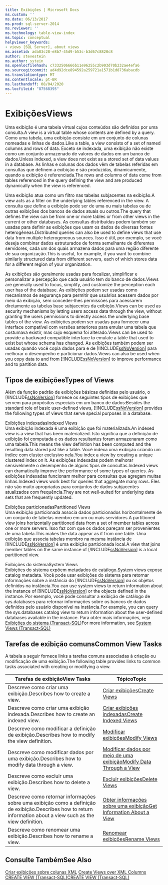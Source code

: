 ```yaml
---
title: Exibições | Microsoft Docs
ms.custom: ''
ms.date: 06/13/2017
ms.prod: sql-server-2014
ms.reviewer: ''
ms.technology: table-view-index
ms.topic: conceptual
helpviewer_keywords:
- views [SQL Server], about views
ms.assetid: ada83c28-e8b7-45d9-b53c-b3d67c8820c8
author: stevestein
ms.author: sstein
ms.openlocfilehash: c7332506666b11e96255c2b903d70b232ae4efa6
ms.sourcegitcommit: ad4d92dce894592a259721a1571b1d8736abacdb
ms.translationtype: MT
ms.contentlocale: pt-BR
ms.lasthandoff: 08/04/2020
ms.locfileid: "87568395"
---
```

# <a name="views"></a><span data-ttu-id="0f65c-102">Exibições</span><span class="sxs-lookup"><span data-stu-id="0f65c-102">Views</span></span>
  <span data-ttu-id="0f65c-103">Uma exibição é uma tabela virtual cujos conteúdos são definidos por uma consulta.</span><span class="sxs-lookup"><span data-stu-id="0f65c-103">A view is a virtual table whose contents are defined by a query.</span></span> <span data-ttu-id="0f65c-104">Como uma tabela, uma exibição consiste em um conjunto de colunas nomeadas e linhas de dados.</span><span class="sxs-lookup"><span data-stu-id="0f65c-104">Like a table, a view consists of a set of named columns and rows of data.</span></span> <span data-ttu-id="0f65c-105">Exceto se indexada, uma exibição não existe como um conjunto armazenado de valores de dados em um banco de dados.</span><span class="sxs-lookup"><span data-stu-id="0f65c-105">Unless indexed, a view does not exist as a stored set of data values in a database.</span></span> <span data-ttu-id="0f65c-106">As linhas e colunas dos dados vêm de tabelas referidas em consultas que definem a exibição e são produzidas, dinamicamente, quando a exibição é referenciada.</span><span class="sxs-lookup"><span data-stu-id="0f65c-106">The rows and columns of data come from tables referenced in the query defining the view and are produced dynamically when the view is referenced.</span></span>  
  
 <span data-ttu-id="0f65c-107">Uma exibição atua como um filtro nas tabelas subjacentes na exibição.</span><span class="sxs-lookup"><span data-stu-id="0f65c-107">A view acts as a filter on the underlying tables referenced in the view.</span></span> <span data-ttu-id="0f65c-108">A consulta que define a exibição pode ser de uma ou mais tabelas ou de outras exibições dos bancos de dados atuais ou outros.</span><span class="sxs-lookup"><span data-stu-id="0f65c-108">The query that defines the view can be from one or more tables or from other views in the current or other databases.</span></span> <span data-ttu-id="0f65c-109">As consultas distribuídas podem também ser usadas para definir as exibições que usam os dados de diversas fontes heterogêneas.</span><span class="sxs-lookup"><span data-stu-id="0f65c-109">Distributed queries can also be used to define views that use data from multiple heterogeneous sources.</span></span> <span data-ttu-id="0f65c-110">Isso é útil, por exemplo, se você deseja combinar dados estruturados de forma semelhante de diferentes servidores, cada um dos quais armazena dados para uma região diferente de sua organização.</span><span class="sxs-lookup"><span data-stu-id="0f65c-110">This is useful, for example, if you want to combine similarly structured data from different servers, each of which stores data for a different region of your organization.</span></span>  
  
 <span data-ttu-id="0f65c-111">As exibições são geralmente usadas para focalizar, simplificar e personalizar a percepção que cada usuário tem do banco de dados.</span><span class="sxs-lookup"><span data-stu-id="0f65c-111">Views are generally used to focus, simplify, and customize the perception each user has of the database.</span></span> <span data-ttu-id="0f65c-112">As exibições podem ser usadas como mecanismos de segurança para permitir que usuários acessem dados por meio da exibição, sem conceder-lhes permissões para acessarem diretamente as tabelas base subjacentes da exibição.</span><span class="sxs-lookup"><span data-stu-id="0f65c-112">Views can be used as security mechanisms by letting users access data through the view, without granting the users permissions to directly access the underlying base tables of the view.</span></span> <span data-ttu-id="0f65c-113">As exibições podem ser usadas para fornecer uma interface compatível com versões anteriores para emular uma tabela que costumava existir, mas cujo esquema foi alterado.</span><span class="sxs-lookup"><span data-stu-id="0f65c-113">Views can be used to provide a backward compatible interface to emulate a table that used to exist but whose schema has changed.</span></span> <span data-ttu-id="0f65c-114">As exibições também podem ser usadas quando você copia dados para e de [!INCLUDE[ssNoVersion](../../includes/ssnoversion-md.md)] para melhorar o desempenho e particionar dados.</span><span class="sxs-lookup"><span data-stu-id="0f65c-114">Views can also be used when you copy data to and from [!INCLUDE[ssNoVersion](../../includes/ssnoversion-md.md)] to improve performance and to partition data.</span></span>  
  
## <a name="types-of-views"></a><span data-ttu-id="0f65c-115">Tipos de exibições</span><span class="sxs-lookup"><span data-stu-id="0f65c-115">Types of Views</span></span>  
 <span data-ttu-id="0f65c-116">Além da função padrão de exibições básicas definidas pelo usuário, o [!INCLUDE[ssNoVersion](../../includes/ssnoversion-md.md)] fornece os seguintes tipos de exibições que servem para propósitos especiais em um banco de dados:</span><span class="sxs-lookup"><span data-stu-id="0f65c-116">Besides the standard role of basic user-defined views, [!INCLUDE[ssNoVersion](../../includes/ssnoversion-md.md)] provides the following types of views that serve special purposes in a database.</span></span>  
  
 <span data-ttu-id="0f65c-117">Exibições indexadas</span><span class="sxs-lookup"><span data-stu-id="0f65c-117">Indexed Views</span></span>  
 <span data-ttu-id="0f65c-118">Uma exibição indexada é uma exibição que foi materializada.</span><span class="sxs-lookup"><span data-stu-id="0f65c-118">An indexed view is a view that has been materialized.</span></span> <span data-ttu-id="0f65c-119">Isto significa que a definição de exibição foi computada e os dados resultantes foram armazenaram como uma tabela.</span><span class="sxs-lookup"><span data-stu-id="0f65c-119">This means the view definition has been computed and the resulting data stored just like a table.</span></span> <span data-ttu-id="0f65c-120">Você indexa uma exibição criando um índice com cluster exclusivo nela.</span><span class="sxs-lookup"><span data-stu-id="0f65c-120">You index a view by creating a unique clustered index on it.</span></span> <span data-ttu-id="0f65c-121">As exibições indexadas podem melhorar sensivelmente o desempenho de alguns tipos de consultas.</span><span class="sxs-lookup"><span data-stu-id="0f65c-121">Indexed views can dramatically improve the performance of some types of queries.</span></span> <span data-ttu-id="0f65c-122">As exibições indexadas funcionam melhor para consultas que agregam muitas linhas.</span><span class="sxs-lookup"><span data-stu-id="0f65c-122">Indexed views work best for queries that aggregate many rows.</span></span> <span data-ttu-id="0f65c-123">Eles não são muito apropriadas para conjuntos de dados subjacentes atualizados com frequência.</span><span class="sxs-lookup"><span data-stu-id="0f65c-123">They are not well-suited for underlying data sets that are frequently updated.</span></span>  
  
 <span data-ttu-id="0f65c-124">Exibições particionadas</span><span class="sxs-lookup"><span data-stu-id="0f65c-124">Partitioned Views</span></span>  
 <span data-ttu-id="0f65c-125">Uma exibição particionada associa dados particionados horizontalmente de um conjunto de tabelas membro em um ou mais servidores.</span><span class="sxs-lookup"><span data-stu-id="0f65c-125">A partitioned view joins horizontally partitioned data from a set of member tables across one or more servers.</span></span> <span data-ttu-id="0f65c-126">Isso faz com que os dados pareçam ser provenientes de uma tabela.</span><span class="sxs-lookup"><span data-stu-id="0f65c-126">This makes the data appear as if from one table.</span></span> <span data-ttu-id="0f65c-127">Uma exibição que associa tabelas membro na mesma instância de [!INCLUDE[ssNoVersion](../../includes/ssnoversion-md.md)] é uma exibição particionada local.</span><span class="sxs-lookup"><span data-stu-id="0f65c-127">A view that joins member tables on the same instance of [!INCLUDE[ssNoVersion](../../includes/ssnoversion-md.md)] is a local partitioned view.</span></span>  
  
 <span data-ttu-id="0f65c-128">Exibições do sistema</span><span class="sxs-lookup"><span data-stu-id="0f65c-128">System Views</span></span>  
 <span data-ttu-id="0f65c-129">Exibições do sistema expõem metadados de catálogo.</span><span class="sxs-lookup"><span data-stu-id="0f65c-129">System views expose catalog metadata.</span></span> <span data-ttu-id="0f65c-130">Você pode usar exibições do sistema para retornar informações sobre a instância do [!INCLUDE[ssNoVersion](../../includes/ssnoversion-md.md)] ou os objetos definidos na instância.</span><span class="sxs-lookup"><span data-stu-id="0f65c-130">You can use system views to return information about the instance of [!INCLUDE[ssNoVersion](../../includes/ssnoversion-md.md)] or the objects defined in the instance.</span></span> <span data-ttu-id="0f65c-131">Por exemplo, você pode consultar a exibição de catálogo de sys.databases para retornar informações sobre os bancos de dados definidos pelo usuário disponível na instância.</span><span class="sxs-lookup"><span data-stu-id="0f65c-131">For example, you can query the sys.databases catalog view to return information about the user-defined databases available in the instance.</span></span> <span data-ttu-id="0f65c-132">Para obter mais informações, veja [Exibições do sistema &#40;Transact-SQL&#41;](/sql/t-sql/language-reference)</span><span class="sxs-lookup"><span data-stu-id="0f65c-132">For more information, see [System Views &#40;Transact-SQL&#41;](/sql/t-sql/language-reference)</span></span>  
  
## <a name="common-view-tasks"></a><span data-ttu-id="0f65c-133">Tarefas de exibição comuns</span><span class="sxs-lookup"><span data-stu-id="0f65c-133">Common View Tasks</span></span>  
 <span data-ttu-id="0f65c-134">A tabela a seguir fornece links a tarefas comuns associadas à criação ou modificação de uma exibição.</span><span class="sxs-lookup"><span data-stu-id="0f65c-134">The following table provides links to common tasks associated with creating or modifying a view.</span></span>  
  
|<span data-ttu-id="0f65c-135">Tarefas de exibição</span><span class="sxs-lookup"><span data-stu-id="0f65c-135">View Tasks</span></span>|<span data-ttu-id="0f65c-136">Tópico</span><span class="sxs-lookup"><span data-stu-id="0f65c-136">Topic</span></span>|  
|----------------|-----------|  
|<span data-ttu-id="0f65c-137">Descreve como criar uma exibição.</span><span class="sxs-lookup"><span data-stu-id="0f65c-137">Describes how to create a view.</span></span>|[<span data-ttu-id="0f65c-138">Criar exibições</span><span class="sxs-lookup"><span data-stu-id="0f65c-138">Create Views</span></span>](../views/views.md)|  
|<span data-ttu-id="0f65c-139">Descreve como criar uma exibição indexada.</span><span class="sxs-lookup"><span data-stu-id="0f65c-139">Describes how to create an indexed view.</span></span>|[<span data-ttu-id="0f65c-140">Criar exibições indexadas</span><span class="sxs-lookup"><span data-stu-id="0f65c-140">Create Indexed Views</span></span>](../views/create-indexed-views.md)|  
|<span data-ttu-id="0f65c-141">Descreve como modificar a definição de exibição.</span><span class="sxs-lookup"><span data-stu-id="0f65c-141">Describes how to modify the view definition.</span></span>|[<span data-ttu-id="0f65c-142">Modificar exibições</span><span class="sxs-lookup"><span data-stu-id="0f65c-142">Modify Views</span></span>](../views/modify-views.md)|  
|<span data-ttu-id="0f65c-143">Descreve como modificar dados por uma exibição.</span><span class="sxs-lookup"><span data-stu-id="0f65c-143">Describes how to modify data through a view.</span></span>|[<span data-ttu-id="0f65c-144">Modificar dados por meio de uma exibição</span><span class="sxs-lookup"><span data-stu-id="0f65c-144">Modify Data Through a View</span></span>](../views/modify-data-through-a-view.md)|  
|<span data-ttu-id="0f65c-145">Descreve como excluir uma exibição.</span><span class="sxs-lookup"><span data-stu-id="0f65c-145">Describes how to delete a view.</span></span>|[<span data-ttu-id="0f65c-146">Excluir exibições</span><span class="sxs-lookup"><span data-stu-id="0f65c-146">Delete Views</span></span>](../views/delete-views.md)|  
|<span data-ttu-id="0f65c-147">Descreve como retornar informações sobre uma exibição como a definição de exibição.</span><span class="sxs-lookup"><span data-stu-id="0f65c-147">Describes how to return information about a view such as the view definition.</span></span>|[<span data-ttu-id="0f65c-148">Obter informações sobre uma exibição</span><span class="sxs-lookup"><span data-stu-id="0f65c-148">Get Information About a View</span></span>](../views/get-information-about-a-view.md)|  
|<span data-ttu-id="0f65c-149">Descreve como renomear uma exibição.</span><span class="sxs-lookup"><span data-stu-id="0f65c-149">Describes how to rename a view.</span></span>|[<span data-ttu-id="0f65c-150">Renomear exibições</span><span class="sxs-lookup"><span data-stu-id="0f65c-150">Rename Views</span></span>](../views/rename-views.md)|  
  
## <a name="see-also"></a><span data-ttu-id="0f65c-151">Consulte Também</span><span class="sxs-lookup"><span data-stu-id="0f65c-151">See Also</span></span>  
 <span data-ttu-id="0f65c-152">[Criar exibições sobre colunas XML](../xml/create-views-over-xml-columns.md) </span><span class="sxs-lookup"><span data-stu-id="0f65c-152">[Create Views over XML Columns](../xml/create-views-over-xml-columns.md) </span></span>  
 [<span data-ttu-id="0f65c-153">CREATE VIEW &#40;Transact-SQL&#41;</span><span class="sxs-lookup"><span data-stu-id="0f65c-153">CREATE VIEW &#40;Transact-SQL&#41;</span></span>](/sql/t-sql/statements/create-view-transact-sql)  
  
  
